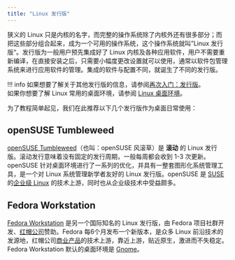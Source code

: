 ```yaml
---
title: "Linux 发行版"
---
```


狭义的 Linux 只是内核的名字，而完整的操作系统除了内核外还有很多部分；而把这些部分组合起来，成为一个可用的操作系统，这个操作系统就叫”Linux 发行版“。发行版为一般用户预先集成好了 Linux 内核及各种应用软件，用户不需要重新编译，在直接安装之后，只需要小幅度更改设置就可以使用，通常以软件包管理系统来进行应用软件的管理。集成的软件与配置不同，就诞生了不同的发行版。

!!! info
    如果想要了解关于其他发行版的信息，请参阅[再次入门：发行版](../../advanced/re-entry/distro.md)。<br />
    如果你想要了解 Linux 常用的桌面环境，请参阅 [Linux 桌面环境](.././desktop/desktop-environment.md)。

为了教程简单起见，我们在此推荐以下几个发行版作为桌面日常使用：

## openSUSE Tumbleweed

[openSUSE Tumbleweed](https://www.opensuse.org/#Tumbleweed)（也叫：openSUSE 风滚草）是 **滚动** 的 Linux 发行版。滚动发行意味着没有固定的发行周期，一般每周都会收到 1-3 次更新。openSUSE 针对桌面环境进行了一系列的优化，并具有一整套图形化系统管理工具，是一个对 Linux 系统管理新学者友好的 Linux 发行版。openSUSE 是 [SUSE](https://www.suse.com/zh-cn/) 的[企业级 Linux](https://www.suse.com/zh-cn/products/server/) 的技术上游，同时也从企业级技术中受益颇多。

## Fedora Workstation

[Fedora Workstation](https://getfedora.org/) 是另一个国际知名的 Linux 发行版，由 Fedora 项目社群开发、[红帽公司](https://www.redhat.com/zh)赞助。Fedora 每6个月发布一个新版本，是众多 Linux 前沿技术的发源地，红帽公司[商业产品](https://www.redhat.com/zh/technologies/linux-platforms/enterprise-linux)的技术上游，靠近上游，贴近原生，激进而不失稳定。Fedora Workstation 默认的桌面环境是 [Gnome](https://www.gnome.org/)。

